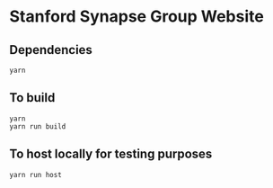 # Stanford Synapse Group Website

## Dependencies
```
yarn
```

## To build
```
yarn
yarn run build
```

## To host locally for testing purposes
``yarn run host``
